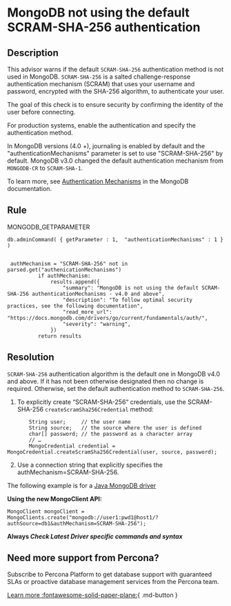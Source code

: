 # MongoDB not using the default SCRAM-SHA-256 authentication 

## Description
This advisor warns if the default `SCRAM-SHA-256` authentication method is not used in MongoDB. `SCRAM-SHA-256` is a salted challenge-response authentication mechanism (SCRAM) that uses your username and password, encrypted with the SHA-256 algorithm, to authenticate your user.

The goal of this check is to ensure security by confirming the identity of the user before connecting. 

For production systems, enable the authentication and specify the authentication method.

In MongoDB versions (4.0 +), journaling is enabled by default and the "authenticationMechanisms" parameter is set to use "SCRAM-SHA-256" by default.
MongoDB v3.0 changed the default authentication mechanism from `MONGODB-CR` to `SCRAM-SHA-1`.

To learn more, see [Authentication Mechanisms](https://docs.mongodb.com/drivers/go/current/fundamentals/auth/) in the MongoDB documentation.



## Rule
MONGODB_GETPARAMETER
```
db.adminCommand( { getParameter : 1,  "authenticationMechanisms" : 1 } )


 authMechanism = "SCRAM-SHA-256" not in parsed.get("authenicationMechanisms")
          if authMechanism:
              results.append({
                  "summary": "MongoDB is not using the default SCRAM-SHA-256 authenticationMechanisms - v4.0 and above",
                  "description": "To follow optimal security practices, see the following documentation",
                  "read_more_url": "https://docs.mongodb.com/drivers/go/current/fundamentals/auth/",
                  "severity": "warning",
              })
          return results
```


## Resolution
`SCRAM-SHA-256` authentication algorithm is the default one in MongoDB v4.0 and above. If it has not been otherwise designated then no change is required. 
Otherwise, set the default authentication method to `SCRAM-SHA-256`.

1. To explicitly create “SCRAM-SHA-256“ credentials, use the SCRAM-SHA-256 `createScramSha256Credential` method: 
```
       String user;     // the user name 
       String source;   // the source where the user is defined 
       char[] password; // the password as a character array 
       // …
       MongoCredential credential = MongoCredential.createScramSha256Credential(user, source, password);
```
2. Use a connection string that explicitly specifies the authMechanism=SCRAM-SHA-256. 

The following example is for a [Java MongoDB driver](https://www.mongodb.com/docs/drivers/java/sync/current/fundamentals/auth/)

__Using the new MongoClient API:__ 

```
MongoClient mongoClient = MongoClients.create("mongodb://user1:pwd1@host1/?authSource=db1&authMechanism=SCRAM-SHA-256");
```

__Always  *Check Latest Driver specific commands and syntax*__

## Need more support from Percona?
Subscribe to Percona Platform to get database support with guaranteed SLAs or proactive database management services from the Percona team.

[Learn more :fontawesome-solid-paper-plane:](https://per.co.na/subscribe){ .md-button }